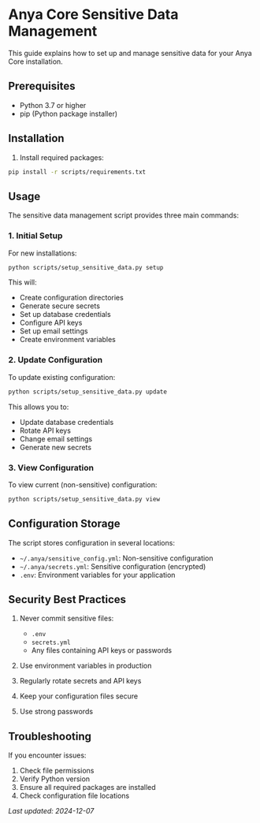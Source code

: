 <!-- markdownlint-disable MD013 line-length -->

# Anya Core Sensitive Data Management

This guide explains how to set up and manage sensitive data for your Anya Core installation.

## Prerequisites

- Python 3.7 or higher
- pip (Python package installer)

## Installation

1. Install required packages:
```bash
pip install -r scripts/requirements.txt
```

## Usage

The sensitive data management script provides three main commands:

### 1. Initial Setup

For new installations:
```bash
python scripts/setup_sensitive_data.py setup
```

This will:
- Create configuration directories
- Generate secure secrets
- Set up database credentials
- Configure API keys
- Set up email settings
- Create environment variables

### 2. Update Configuration

To update existing configuration:
```bash
python scripts/setup_sensitive_data.py update
```

This allows you to:
- Update database credentials
- Rotate API keys
- Change email settings
- Generate new secrets

### 3. View Configuration

To view current (non-sensitive) configuration:
```bash
python scripts/setup_sensitive_data.py view
```

## Configuration Storage

The script stores configuration in several locations:

- `~/.anya/sensitive_config.yml`: Non-sensitive configuration
- `~/.anya/secrets.yml`: Sensitive configuration (encrypted)
- `.env`: Environment variables for your application

## Security Best Practices

1. Never commit sensitive files:
   - `.env`
   - `secrets.yml`
   - Any files containing API keys or passwords

2. Use environment variables in production
3. Regularly rotate secrets and API keys
4. Keep your configuration files secure
5. Use strong passwords

## Troubleshooting

If you encounter issues:

1. Check file permissions
2. Verify Python version
3. Ensure all required packages are installed
4. Check configuration file locations

*Last updated: 2024-12-07*
